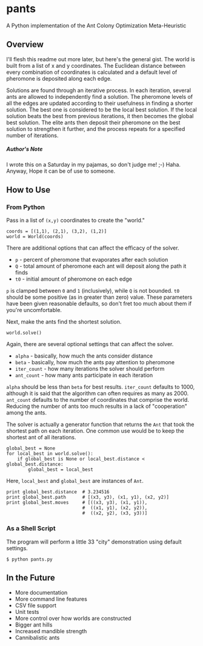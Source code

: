 pants
=====

A Python implementation of the Ant Colony Optimization Meta-Heuristic

Overview
--------
I'll flesh this readme out more later, but here's the general gist.  The world is built from a list of x and y coordinates.  The Euclidean distance between every combination of coordinates is calculated and a default level of pheromone is deposited along each edge.  

Solutions are found through an iterative process.  In each iteration, several ants are allowed to independently find a solution.  The pheromone levels of all the edges are updated according to their usefulness in finding a shorter solution.  The best one is considered to be the local best solution.  If the local solution beats the best from previous iterations, it then becomes the global best solution.  The elite ants then deposit their pheromone on the best solution to strengthen it further, and the process repeats for a specified number of iterations.

##### Author's Note
I wrote this on a Saturday in my pajamas, so don't judge me! ;-) Haha.  Anyway, Hope it can be of use to someone.

How to Use
----------

### From Python

Pass in a list of `(x,y)` coordinates to create the "world."

	coords = [(1,1), (2,1), (3,2), (1,2)]
    world = World(coords)

There are additional options that can affect the efficacy of the solver.

 * `p` - percent of pheromone that evaporates after each solution
 * `Q` - total amount of pheromone each ant will deposit along the path it finds
 * `t0` - initial amount of pheromone on each edge

`p` is clamped between `0` and `1` (inclusively), while `Q` is not bounded.  `t0` should be some positive (as in greater than zero) value.  These parameters have been given reasonable defaults, so don't fret too much about them if you're uncomfortable.  

Next, make the ants find the shortest solution.

    world.solve()

Again, there are several optional settings that can affect the solver.

 * `alpha` - basically, how much the ants consider distance
 * `beta` - basically, how much the ants pay attention to pheromone
 * `iter_count` - how many iterations the solver should perform
 * `ant_count` - how many ants participate in each iteration

`alpha` should be less than `beta` for best results.  `iter_count` defaults to 1000, although it is said that the algorithm can often requires as many as 2000. `ant_count` defaults to the number of coordinates that comprise the world.  Reducing the number of ants too much results in a lack of "cooperation" among the ants.

The solver is actually a generator function that returns the `Ant` that took the shortest path on each iteration.  One common use would be to keep the shortest ant of all iterations.

	global_best = None
    for local_best in world.solve():
    	if global_best is None or local_best.distance < global_best.distance:
    		global_best = local_best
    	
Here, `local_best` and `global_best` are instances of `Ant`.

	print global_best.distance  # 3.234516
	print global_best.path 		# [(x3, y3), (x1, y1), (x2, y2)]
	print global_best.moves 	# [((x3, y3), (x1, y1)),
								#  ((x1, y1), (x2, y2)),
								#  ((x2, y2), (x3, y3))]
	

### As a Shell Script

The program will perform a little 33 "city" demonstration using default settings.

    $ python pants.py


In the Future
-------------

 * More documentation
 * More command line features
 * CSV file support
 * Unit tests
 * More control over how worlds are constructed
 * Bigger ant hills
 * Increased mandible strength
 * Cannibalistic ants
